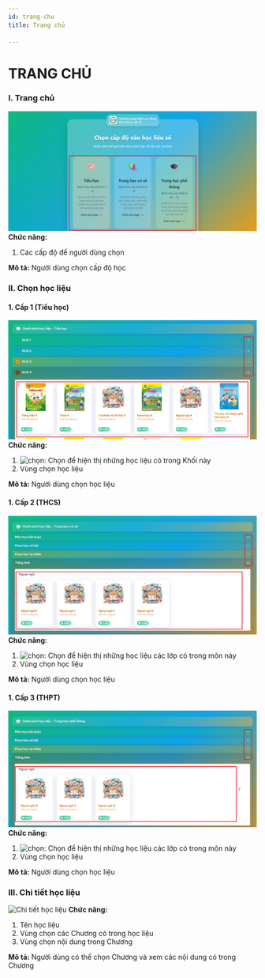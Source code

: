 ```yaml
---
id: trang-chu
title: Trang chủ

---
```


# TRANG CHỦ
### I. Trang chủ
![Trang Chủ](../../static/img/hoc-lieu-so/trang-chu/trang-chu.png)  
__Chức năng:__
1. Các cấp độ để người dùng chọn  

__Mô tả:__ Người dùng chọn cấp độ học

### II. Chọn học liệu
#### 1. Cấp 1 (Tiểu học)
![Chọn môn](/img/hoc-lieu-so/trang-chu/chon-mon.png)  
__Chức năng:__
1. <img src="/docs-lms/img/hoc-lieu-so/trang-chu/mui-ten.png" alt="chọn" width="30" />: Chọn để hiện thị những học liệu có trong Khối này
2. Vùng chọn học liệu

__Mô tả:__ Người dùng chọn học liệu

#### 1. Cấp 2 (THCS)
![Chọn môn](/img/hoc-lieu-so/trang-chu/chon-mon2.png)  
__Chức năng:__
1. <img src="/docs-lms/img/hoc-lieu-so/trang-chu/mui-ten.png" alt="chọn" width="30" />: Chọn để hiện thị những học liệu các lớp có trong môn này
2. Vùng chọn học liệu

__Mô tả:__ Người dùng chọn học liệu

#### 1. Cấp 3 (THPT)
![Chọn môn](/img/hoc-lieu-so/trang-chu/chon-mon3.png)  
__Chức năng:__
1. <img src="/docs-lms/img/hoc-lieu-so/trang-chu/mui-ten.png" alt="chọn" width="30" />: Chọn để hiện thị những học liệu các lớp có trong môn này
2. Vùng chọn học liệu

__Mô tả:__ Người dùng chọn học liệu

### III. Chi tiết học liệu
![Chi tiết học liệu](/img/hoc-lieu-so/trang-chu/chi-tiet-hoc-liẹu.png)
__Chức năng:__
1. Tên học liệu
2. Vùng chọn các Chương có trong học liệu
3. Vùng chọn nội dung trong Chương

__Mô tả:__ Người dùng có thể chọn Chương và xem các nội dung có trong Chương